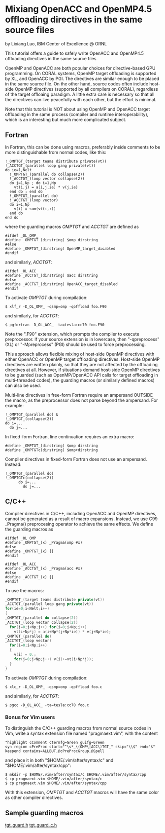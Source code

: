 # Mixiang OpenACC and OpenMP4.5 offloading directives in the same source files
by Lixiang Luo, IBM Center of Excellence @ ORNL

This tutorial offers a guide to safely write OpenACC and OpenMP4.5 offloading directives in the same source files.

OpenMP and OpenACC are both popular choices for directive-based GPU programming. On CORAL systems, OpenMP target offloading is supported by XL, and OpenACC by PGI. The directives are similar enough to be placed in the same source file. On the other hand, source codes often include host-side OpenMP directives (supported by all compilers on CORAL), regardless of the target offloaing paradigm. A little extra care is necessary so that all the directives can live peacefully with each other, but the effort is minimal.

Note that this tutorial is NOT about using OpenMP and OpenACC target offloading in the same process (compiler and runtime interoperability), which is an interesting but much more complicated subject.

## Fortran
In Fortran, this can be done using macros, preferably inside comments to be more distinguishable from normal codes, like this:
```Fortran
!_OMPTGT_(target teams distribute private(vt))
!_ACCTGT_(parallel loop gang private(vt))
do ie=1,Nelt
  !_OMPTGT_(parallel do collapse(2))
  !_ACCTGT_(loop vector collapse(2))
  do j=1,Np ; do i=1,Np
    vt(i,j) = a(i,j,ie) * v(j,ie)
  end do ; end do
  !_OMPTGT_(parallel do)
  !_ACCTGT_(loop vector)
  do i=1,Np
    v(i) = sum(vt(i,:))
  end do
end do
```
where the guarding macros _OMPTGT_ and _ACCTGT_ are defined as
```
#ifdef _OL_OMP_
#define _OMPTGT_(dirstring) $omp dirstring
#else
#define _OMPTGT_(dirstring) OpenMP_target_disabled
#endif
```
and similarly, _ACCTGT_:
```
#ifdef _OL_ACC_
#define _ACCTGT_(dirstring) $acc dirstring
#else
#define _ACCTGT_(dirstring) OpenACC_target_disabled
#endif
```
To activate _OMPTGT_ during compilation:
```
$ xlf_r -D_OL_OMP_ -qsmp=omp -qoffload foo.F90
```
and similarly, for _ACCTGT_:
```
$ pgfortran -D_OL_ACC_ -ta=tesla:cc70 foo.F90
```
Note the ".F90" extension, which prompts the compiler to execute preprocessor. If your source extension is in lowercase, then "-qpreprocess" (XL) or "-Mpreprocess" (PGI) should be used to force preprocessing.

This approach allows flexible mixing of host-side OpenMP directives with either OpenACC or OpenMP target offloading directives. Host-side OpenMP directives are written plainly, so that they are not affected by the offloading directives at all. However, if situations demand host-side OpenMP directives to be guarded (such as OpenMP/OpenACC API calls for target offloading in multi-threaded codes), the guarding macros (or similarly defined macros) can also be used.

Multi-line directives in free-form Fortran require an ampersand OUTSIDE the macro, as the preprocessor does not parse beyond the ampersand. For example:
```Fortran
!_OMPTGT_(parallel do) &
!_OMPTGT_(collapse(2))
do i=...
  do j=...
```

In fixed-form Fortran, line continuation requires an extra macro:
```
#define _OMPTGT_(dirstring) $omp dirstring
#define _OMPTGTc(dirstring) $omp+dirstring
```

Compiler directives in fixed-form Fortran does not use an ampersand. Instead:
```
!_OMPTGT_(parallel do)
!_OMPTGTc(collapse(2))
      do i=...
        do j=...
```

## C/C++
Compiler directives in C/C++, including OpenACC and OpenMP directives, cannot be generated as a result of macro expansions. Instead, we use C99 _Pragma() preprocesing operator to achieve the same effects. We define the guarding macros as
```
#ifdef _OL_OMP_
#define _OMPTGT_(x) _Pragma(omp #x)
#else
#define _OMPTGT_(x) {}
#endif

#ifdef _OL_ACC_
#define _ACCTGT_(x) _Pragma(acc #x)
#else
#define _ACCTGT_(x) {}
#endif
```

To use the macros:
```C++
_OMPTGT_(target teams distribute private(vt))
_ACCTGT_(parallel loop gang private(vt))
for(ie=0;i<Nelt;i++)
{
_OMPTGT_(parallel do collapse(2))
_ACCTGT_(loop vector collapse(2))
  for(j=0;j<Np;j++) for(i=0;i<Np;i++)
    vt(i+Np*j) = a(i+Np*(j+Np*ie)) * v(j+Np*ie);
_OMPTGT_(parallel do)
_ACCTGT_(loop vector)
  for(i=0;i<Np;i++)
  {
    v(i) = 0.;
    for(j=0;j<Np;j++) v(i)+=vt(i+Np*j));
  }
}
```
To activate _OMPTGT_ during compilation:
```
$ xlc_r -D_OL_OMP_ -qsmp=omp -qoffload foo.c
```
and similarly, for _ACCTGT_:

```
$ pgcc -D_OL_ACC_ -ta=tesla:cc70 foo.c
```

### Bonus for Vim users
To distinguish the C/C++ guarding macros from normal source codes in Vim, write a syntax extension file named "pragmaext.vim", with the content
```Vim
"highlight cComment ctermfg=Green guifg=Green
syn region cPreProc start="^\s*_\(OMP\|ACC\)TGT_" skip="\\$" end="$" keepend contains=ALLBUT,@cPreProcGroup,@Spell
```
and place it in both "$HOME/.vim/after/syntax/c" and "$HOME/.vim/after/syntax/cpp":
```
$ mkdir -p $HOME/.vim/after/syntax/c $HOME/.vim/after/syntax/cpp
$ cp pragmaext.vim $HOME/.vim/after/syntax/c
$ cp pragmaext.vim $HOME/.vim/after/syntax/cpp
```
With this extension, _OMPTGT_ and _ACCTGT_ macros will have the same color as other compiler directives.

## Sample guarding macros
[tgt_guard.h](tgt_guard.h)
[tgt_guard_c.h](tgt_guard_c.h)

